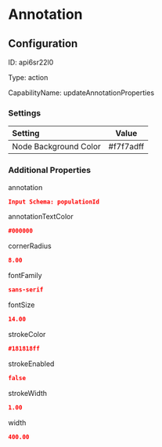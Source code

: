 # Annotation
## Configuration
ID:  api6sr22l0

Type: action 

CapabilityName: updateAnnotationProperties

### Settings
| Setting | Value  |
| :------------------------ | ---------------------------------------- |
| Node Background Color | #f7f7adff | 

 




### Additional Properties
annotation
 ```json 
Input Schema: populationId
```


annotationTextColor
 ```json 
#000000
```


cornerRadius
 ```json 
8.00
```


fontFamily
 ```json 
sans-serif
```


fontSize
 ```json 
14.00
```


strokeColor
 ```json 
#181818ff
```


strokeEnabled
 ```json 
false
```


strokeWidth
 ```json 
1.00
```


width
 ```json 
400.00
```



